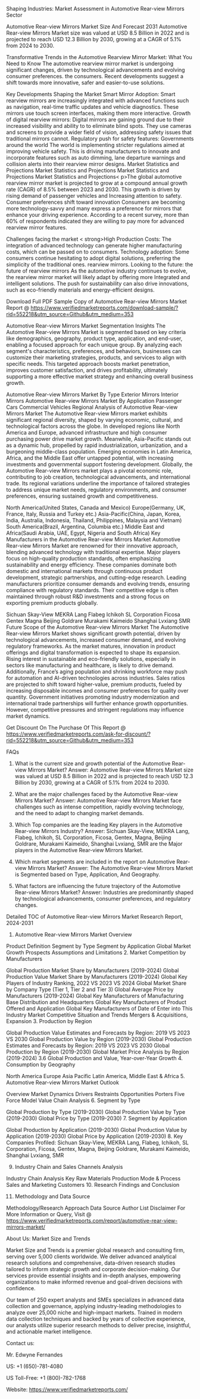 Shaping Industries: Market Assessment in Automotive Rear-view Mirrors Sector


Automotive Rear-view Mirrors Market Size And Forecast 2031
Automotive Rear-view Mirrors Market size was valued at USD 8.5 Billion in 2022 and is projected to reach USD 12.3 Billion by 2030, growing at a CAGR of 5.1% from 2024 to 2030.

Transformative Trends in the Automotive Rearview Mirror Market: What You Need to Know
The automotive rearview mirror market is undergoing significant changes, driven by technological advancements and evolving consumer preferences. the consumers. Recent developments suggest a shift towards more innovative, safer and easier-to-use solutions.

Key Developments Shaping the Market
Smart Mirror Adoption: Smart rearview mirrors are increasingly integrated with advanced functions such as navigation, real-time traffic updates and vehicle diagnostics. These mirrors use touch screen interfaces, making them more interactive.
Growth of digital rearview mirrors: Digital mirrors are gaining ground due to their increased visibility and ability to to eliminate blind spots. They use cameras and screens to provide a wider field of vision, addressing safety issues that traditional mirrors cannot.
Regulatory push for safety features: Governments around the world The world is implementing stricter regulations aimed at improving vehicle safety. This is driving manufacturers to innovate and incorporate features such as auto dimming, lane departure warnings and collision alerts into their rearview mirror designs.
Market Statistics and Projections
Market Statistics and Projections
Market Statistics and Projections
Market Statistics and Projections< p>The global automotive rearview mirror market is projected to grow at a compound annual growth rate (CAGR) of 8.5% between 2023 and 2030. This growth is driven by rising demand of passenger vehicles and Increasing attention to safety.
Consumer preferences shift toward innovation
Consumers are becoming more technology-savvy and many express a preference for mirrors that enhance your driving experience. According to a recent survey, more than 60% of respondents indicated they are willing to pay more for advanced rearview mirror features.

Challenges facing the market
< strong>High Production Costs: The integration of advanced technology can generate higher manufacturing costs, which can be passed on to consumers.
Technology adoption: Some consumers continue hesitating to adopt digital solutions, preferring the simplicity of the traditional ones. rearview mirrors.
Looking to the future: the future of rearview mirrors
As the automotive industry continues to evolve, the rearview mirror market will likely adapt by offering more Integrated and intelligent solutions. The push for sustainability can also drive innovations, such as eco-friendly materials and energy-efficient designs.

Download Full PDF Sample Copy of Automotive Rear-view Mirrors Market Report @ https://www.verifiedmarketreports.com/download-sample/?rid=552218&utm_source=Github&utm_medium=353

Automotive Rear-view Mirrors Market Segmentation Insights
The Automotive Rear-view Mirrors Market is segmented based on key criteria like demographics, geography, product type, application, and end-user, enabling a focused approach for each unique group. By analyzing each segment's characteristics, preferences, and behaviors, businesses can customize their marketing strategies, products, and services to align with specific needs. This targeted approach boosts market penetration, improves customer satisfaction, and drives profitability, ultimately supporting a more effective market strategy and enhancing overall business growth.

Automotive Rear-view Mirrors Market By Type
Exterior Mirrors
Interior Mirrors
Automotive Rear-view Mirrors Market By Application
Passenger Cars
Commercial Vehicles
Regional Analysis of Automotive Rear-view Mirrors Market
The Automotive Rear-view Mirrors market exhibits significant regional diversity, shaped by varying economic, cultural, and technological factors across the globe. In developed regions like North America and Europe, advanced infrastructure and high consumer purchasing power drive market growth. Meanwhile, Asia-Pacific stands out as a dynamic hub, propelled by rapid industrialization, urbanization, and a burgeoning middle-class population. Emerging economies in Latin America, Africa, and the Middle East offer untapped potential, with increasing investments and governmental support fostering development. Globally, the Automotive Rear-view Mirrors market plays a pivotal economic role, contributing to job creation, technological advancements, and international trade. Its regional variations underline the importance of tailored strategies to address unique market needs, regulatory environments, and consumer preferences, ensuring sustained growth and competitiveness.

North America(United States, Canada and Mexico)
Europe(Germany, UK, France, Italy, Russia and Turkey etc.)
Asia-Pacific(China, Japan, Korea, India, Australia, Indonesia, Thailand, Philippines, Malaysia and Vietnam)
South America(Brazil, Argentina, Columbia etc.)
Middle East and Africa(Saudi Arabia, UAE, Egypt, Nigeria and South Africa)
Key Manufacturers in the Automotive Rear-view Mirrors Market
Automotive Rear-view Mirrors Market are renowned for their innovative approach, blending advanced technology with traditional expertise. Major players focus on high-quality production standards, often emphasizing sustainability and energy efficiency. These companies dominate both domestic and international markets through continuous product development, strategic partnerships, and cutting-edge research. Leading manufacturers prioritize consumer demands and evolving trends, ensuring compliance with regulatory standards. Their competitive edge is often maintained through robust R&D investments and a strong focus on exporting premium products globally.

Sichuan Skay-View
MEKRA Lang
Flabeg
Ichikoh
SL Corporation
Ficosa
Gentex
Magna
Beijing Goldrare
Murakami Kaimeido
Shanghai Lvxiang
SMR
Future Scope of the Automotive Rear-view Mirrors Market
The Automotive Rear-view Mirrors Market shows significant growth potential, driven by technological advancements, increased consumer demand, and evolving regulatory frameworks. As the market matures, innovation in product offerings and digital transformation is expected to shape its expansion. Rising interest in sustainable and eco-friendly solutions, especially in sectors like manufacturing and healthcare, is likely to drive demand. Additionally, France’s aging population and shrinking workforce may push for automation and AI-driven technologies across industries. Sales ratios are projected to shift toward higher-value, premium products, fueled by increasing disposable incomes and consumer preferences for quality over quantity. Government initiatives promoting industry modernization and international trade partnerships will further enhance growth opportunities. However, competitive pressures and stringent regulations may influence market dynamics.

Get Discount On The Purchase Of This Report @ https://www.verifiedmarketreports.com/ask-for-discount/?rid=552218&utm_source=Github&utm_medium=353

FAQs
1. What is the current size and growth potential of the Automotive Rear-view Mirrors Market?
Answer: Automotive Rear-view Mirrors Market size was valued at USD 8.5 Billion in 2022 and is projected to reach USD 12.3 Billion by 2030, growing at a CAGR of 5.1% from 2024 to 2030.

2. What are the major challenges faced by the Automotive Rear-view Mirrors Market?
Answer: Automotive Rear-view Mirrors Market face challenges such as intense competition, rapidly evolving technology, and the need to adapt to changing market demands.

3. Which Top companies are the leading Key players in the Automotive Rear-view Mirrors Industry?
Answer: Sichuan Skay-View, MEKRA Lang, Flabeg, Ichikoh, SL Corporation, Ficosa, Gentex, Magna, Beijing Goldrare, Murakami Kaimeido, Shanghai Lvxiang, SMR are the Major players in the Automotive Rear-view Mirrors Market.

4. Which market segments are included in the report on Automotive Rear-view Mirrors Market?
Answer: The Automotive Rear-view Mirrors Market is Segmented based on Type, Application, And Geography.

5. What factors are influencing the future trajectory of the Automotive Rear-view Mirrors Market?
Answer: Industries are predominantly shaped by technological advancements, consumer preferences, and regulatory changes.

Detailed TOC of Automotive Rear-view Mirrors Market Research Report, 2024-2031
1. Automotive Rear-view Mirrors Market Overview

Product Definition
Segment by Type
Segment by Application
Global Market Growth Prospects
Assumptions and Limitations
2. Market Competition by Manufacturers

Global Production Market Share by Manufacturers (2019-2024)
Global Production Value Market Share by Manufacturers (2019-2024)
Global Key Players of Industry Ranking, 2022 VS 2023 VS 2024
Global Market Share by Company Type (Tier 1, Tier 2 and Tier 3)
Global Average Price by Manufacturers (2019-2024)
Global Key Manufacturers of Manufacturing Base Distribution and Headquarters
Global Key Manufacturers of Product Offered and Application
Global Key Manufacturers of Date of Enter into This Industry
Market Competitive Situation and Trends
Mergers & Acquisitions, Expansion
3. Production by Region

Global Production Value Estimates and Forecasts by Region: 2019 VS 2023 VS 2030
Global Production Value by Region (2019-2030)
Global Production Estimates and Forecasts by Region: 2019 VS 2023 VS 2030
Global Production by Region (2019-2030)
Global Market Price Analysis by Region (2019-2024) 3.6 Global Production and Value, Year-over-Year Growth
4. Consumption by Geography

North America
Europe
Asia Pacific
Latin America, Middle East & Africa
5. Automotive Rear-view Mirrors Market Outlook

Overview
Market Dynamics
Drivers
Restraints
Opportunities
Porters Five Force Model
Value Chain Analysis 
6. Segment by Type

Global Production by Type (2019-2030)
Global Production Value by Type (2019-2030)
Global Price by Type (2019-2030)
7. Segment by Application

Global Production by Application (2019-2030)
Global Production Value by Application (2019-2030)
Global Price by Application (2019-2030)
8. Key Companies Profiled: Sichuan Skay-View, MEKRA Lang, Flabeg, Ichikoh, SL Corporation, Ficosa, Gentex, Magna, Beijing Goldrare, Murakami Kaimeido, Shanghai Lvxiang, SMR

9. Industry Chain and Sales Channels Analysis

Industry Chain Analysis
Key Raw Materials
Production Mode & Process
Sales and Marketing
Customers
10. Research Findings and Conclusion

11. Methodology and Data Source

Methodology/Research Approach
Data Source
Author List
Disclaimer
For More Information or Query, Visit @ https://www.verifiedmarketreports.com/report/automotive-rear-view-mirrors-market/

About Us: Market Size and Trends

Market Size and Trends is a premier global research and consulting firm, serving over 5,000 clients worldwide. We deliver advanced analytical research solutions and comprehensive, data-driven research studies tailored to inform strategic growth and corporate decision-making. Our services provide essential insights and in-depth analyses, empowering organizations to make informed revenue and goal-driven decisions with confidence.

Our team of 250 expert analysts and SMEs specializes in advanced data collection and governance, applying industry-leading methodologies to analyze over 25,000 niche and high-impact markets. Trained in modern data collection techniques and backed by years of collective experience, our analysts utilize superior research methods to deliver precise, insightful, and actionable market intelligence.

Contact us:

Mr. Edwyne Fernandes

US: +1 (650)-781-4080

US Toll-Free: +1 (800)-782-1768

Website: https://www.verifiedmarketreports.com/
